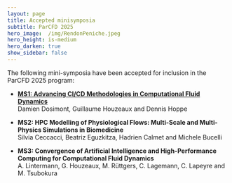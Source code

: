 ```yaml
---
layout: page
title: Accepted minisymposia
subtitle: ParCFD 2025
hero_image:  /img/RendonPeniche.jpeg
hero_height: is-medium
hero_darken: true
show_sidebar: false
---
```


The following mini-symposia have been accepted for inclusion in the ParCFD 2025 program:

- [**MS1: Advancing CI/CD Methodologies in Computational Fluid Dynamics**](/PARCFD2025.GITHUB.IO/mini-symposia-1)  
    Damien Dosimont, Guillaume Houzeaux and Dennis Hoppe

- **MS2: HPC Modelling of Physiological Flows: Multi-Scale and Multi-Physics Simulations in Biomedicine**  
    Silvia Ceccacci, Beatriz Eguzkitza, Hadrien Calmet and Michele Bucelli

- **MS3: Convergence of Artificial Intelligence and High-Performance Computing for Computational Fluid Dynamics**  
    A. Lintermann, G. Houzeaux, M. Rüttgers, C. Lagemann, C. Lapeyre and M. Tsubokura
